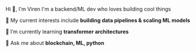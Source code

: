 Hi 👋, I'm Viren
I'm a backend/ML dev who loves building cool things

🔭 My current interests include **building data pipelines & scaling ML models**

🌱 I’m currently learning **transformer architectures**

💬 Ask me about **blockchain, ML, python**
